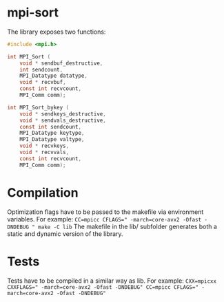 # mpi-sort

The library exposes two functions:

```c
#include <mpi.h>

int MPI_Sort (
	void * sendbuf_destructive,
	int sendcount,
	MPI_Datatype datatype,
	void * recvbuf,
	const int recvcount,
	MPI_Comm comm);

int MPI_Sort_bykey (
	void * sendkeys_destructive,
	void * sendvals_destructive,
	const int sendcount,
	MPI_Datatype keytype,
	MPI_Datatype valtype,
	void * recvkeys,
	void * recvvals,
	const int recvcount,
	MPI_Comm comm);
```

# Compilation
Optimization flags have to be passed to the makefile via environment variables.
For example: `CC=mpicc CFLAGS=" -march=core-avx2 -Ofast -DNDEBUG " make -C lib`
The makefile in the lib/ subfolder generates both a static and dynamic version of the library.

# Tests
Tests have to be compiled in a similar way as lib.
For example: `CXX=mpicxx CXXFLAGS=" -march=core-avx2 -Ofast -DNDEBUG" CC=mpicc CFLAGS=" -march=core-avx2 -Ofast -DNDEBUG"`
